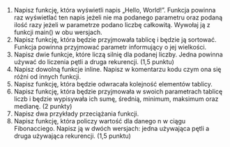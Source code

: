 1. Napisz funkcję, która wyświetli napis „Hello, World!”. Funkcja powinna raz wyświetlać ten napis jeżeli nie ma podanego parametru oraz podaną ilość razy jeżeli w parametrze podano liczbę całkowitą. Wywołaj ją z funkcji main() w obu wersjach.
2. Napisz funkcję, która będzie przyjmowała tablicę i będzie ją sortować. Funkcja powinna przyjmować parametr informujący o jej wielkości.
3. Napisz dwie funkcje, które liczą silnię dla podanej liczby. Jedna powinna używać do liczenia pętli a druga rekurencji. (1,5 punktu)
4. Napisz dowolną funkcje inline. Napisz w komentarzu kodu czym ona się różni od innych funkcji.
5. Napisz funkcję, która będzie odwracała kolejność elementów tablicy.
6. Napisz funkcję, która będzie przyjmowała w swoich parametrach tablicę liczb i będzie wypisywała ich sumę, średnią, minimum, maksimum oraz medianę. (2 punkty)
7. Napisz dwa przykłady przeciążania funkcji.
8. Napisz funkcję, która policzy wartość dla danego n w ciągu Fibonacciego. Napisz ją w dwóch wersjach: jedna używająca pętli a druga używająca rekurencji. (1,5 punktu)
